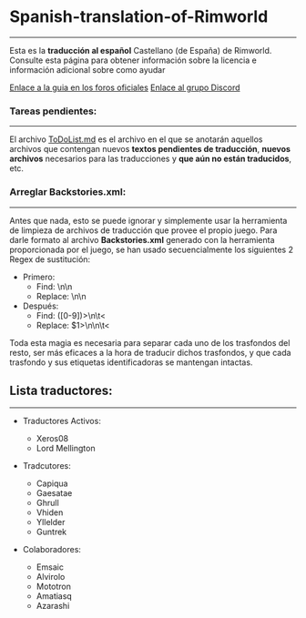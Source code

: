 # Spanish-translation-of-Rimworld
---
Esta es la **traducción al español** Castellano (de España) de Rimworld.
Consulte esta página para obtener información sobre la licencia e información adicional sobre como ayudar

[Enlace a la guia en los foros oficiales](http://ludeon.com/forums/index.php?topic=2933.0)
[Enlace al grupo Discord](https://discord.gg/KF5cqm)

### Tareas pendientes:
---

El archivo [ToDoList.md](ToDoList.md) es el archivo en el que se anotarán aquellos archivos que contengan nuevos **textos pendientes de traducción**, **nuevos archivos** necesarios para las traducciones y **que aún no están traducidos**, etc.

### Arreglar **Backstories.xml**:
---
Antes que nada, esto se puede ignorar y simplemente usar la herramienta de limpieza de archivos de traducción que provee el propio juego.
Para darle formato al archivo **Backstories.xml** generado con la herramienta proporcionada por el juego, se han usado secuencialmente los siguientes 2 Regex de sustitución:
* Primero:
	* Find:		\n\n
	* Replace:	\\n\\n
* Después:
	* Find:		([0-9])>\n\t<
	* Replace:	$1>\n\n\t<

Toda esta magia es necesaria para separar cada uno de los trasfondos del resto, ser más eficaces a la hora de traducir dichos trasfondos, y que cada trasfondo y sus etiquetas identificadoras se mantengan intactas.


## Lista  traductores:
---

* Traductores Activos:
	* Xeros08
	* Lord Mellington


* Tradcutores:
	* Capiqua 
	* Gaesatae 
	* Ghrull
	* Vhiden
	* Yllelder
    * Guntrek


* Colaboradores:
	* Emsaic
	* Alvirolo
	* Mototron
	* Amatiasq
	* Azarashi

